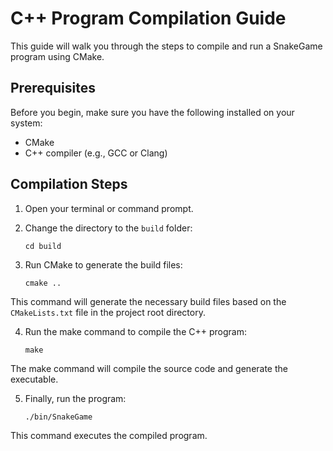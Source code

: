 # C++ Program Compilation Guide

This guide will walk you through the steps to compile and run a SnakeGame program using CMake.

## Prerequisites

Before you begin, make sure you have the following installed on your system:

- CMake
- C++ compiler (e.g., GCC or Clang)

## Compilation Steps

1. Open your terminal or command prompt.

2. Change the directory to the `build` folder:
   ```shell
   cd build
   ```
3. Run CMake to generate the build files:
   ```shell
   cmake ..
   ```

This command will generate the necessary build files based on the `CMakeLists.txt` file in the project root directory.

4. Run the make command to compile the C++ program:

   ```shell
   make
   ```

The make command will compile the source code and generate the executable.

5. Finally, run the program:

   ```shell
   ./bin/SnakeGame
   ```

This command executes the compiled program.
